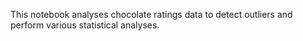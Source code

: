 This notebook analyses chocolate ratings data to detect outliers and perform various statistical analyses.  
